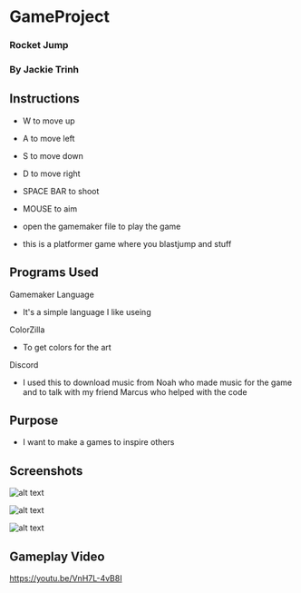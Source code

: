 # GameProject
### Rocket Jump
### By Jackie Trinh

## Instructions

* W to move up
* A to move left
* S to move down
* D to move right 
* SPACE BAR to shoot 
* MOUSE to aim 

* open the gamemaker file to play the game 

* this is a platformer game where you blastjump and stuff 


## Programs Used

Gamemaker Language 
* It's a simple language I like useing

ColorZilla
* To get colors for the art

Discord 
* I used this to download music from Noah who made music for the game and to talk with my friend Marcus who helped with the code 

## Purpose

* I want to make a games to inspire others

## Screenshots

![alt text](https://github.com/JackieTrinh/GameProject/blob/master/unknown1_opt.png)

![alt text](https://github.com/JackieTrinh/GameProject/blob/master/unknown2_opt.png)

![alt text](https://github.com/JackieTrinh/GameProject/blob/master/unknown3_opt.png)

## Gameplay Video
https://youtu.be/VnH7L-4vB8I
